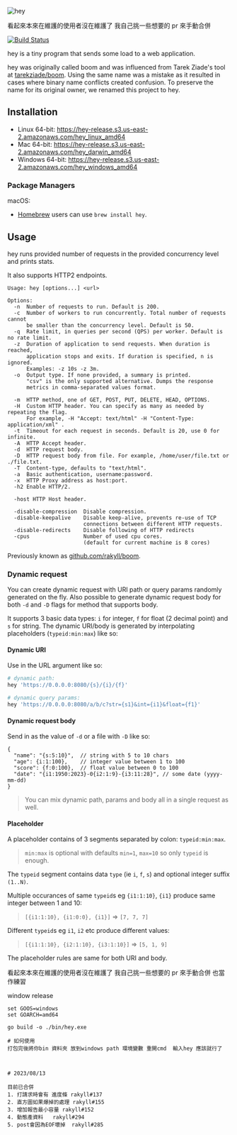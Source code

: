 ![hey](http://i.imgur.com/szzD9q0.png)


看起來本來在維護的使用者沒在維護了 我自己挑一些想要的 pr 來手動合併

[![Build Status](https://travis-ci.org/rakyll/hey.svg?branch=master)](https://travis-ci.org/rakyll/hey)

hey is a tiny program that sends some load to a web application.

hey was originally called boom and was influenced from Tarek Ziade's
tool at [tarekziade/boom](https://github.com/tarekziade/boom). Using the same name was a mistake as it resulted in cases
where binary name conflicts created confusion.
To preserve the name for its original owner, we renamed this project to hey.

## Installation

* Linux 64-bit: https://hey-release.s3.us-east-2.amazonaws.com/hey_linux_amd64
* Mac 64-bit: https://hey-release.s3.us-east-2.amazonaws.com/hey_darwin_amd64
* Windows 64-bit: https://hey-release.s3.us-east-2.amazonaws.com/hey_windows_amd64

### Package Managers

macOS:
-  [Homebrew](https://brew.sh/) users can use `brew install hey`.

## Usage

hey runs provided number of requests in the provided concurrency level and prints stats.

It also supports HTTP2 endpoints.

```
Usage: hey [options...] <url>

Options:
  -n  Number of requests to run. Default is 200.
  -c  Number of workers to run concurrently. Total number of requests cannot
      be smaller than the concurrency level. Default is 50.
  -q  Rate limit, in queries per second (QPS) per worker. Default is no rate limit.
  -z  Duration of application to send requests. When duration is reached,
      application stops and exits. If duration is specified, n is ignored.
      Examples: -z 10s -z 3m.
  -o  Output type. If none provided, a summary is printed.
      "csv" is the only supported alternative. Dumps the response
      metrics in comma-separated values format.

  -m  HTTP method, one of GET, POST, PUT, DELETE, HEAD, OPTIONS.
  -H  Custom HTTP header. You can specify as many as needed by repeating the flag.
      For example, -H "Accept: text/html" -H "Content-Type: application/xml" .
  -t  Timeout for each request in seconds. Default is 20, use 0 for infinite.
  -A  HTTP Accept header.
  -d  HTTP request body.
  -D  HTTP request body from file. For example, /home/user/file.txt or ./file.txt.
  -T  Content-type, defaults to "text/html".
  -a  Basic authentication, username:password.
  -x  HTTP Proxy address as host:port.
  -h2 Enable HTTP/2.

  -host	HTTP Host header.

  -disable-compression  Disable compression.
  -disable-keepalive    Disable keep-alive, prevents re-use of TCP
                        connections between different HTTP requests.
  -disable-redirects    Disable following of HTTP redirects
  -cpus                 Number of used cpu cores.
                        (default for current machine is 8 cores)
```

Previously known as [github.com/rakyll/boom](https://github.com/rakyll/boom).


### Dynamic request

You can create dynamic request with URI path or query params randomly generated on the fly.
Also possible to generate dynamic request body for both `-d` and `-D` flags for method that supports body.

It supports 3 basic data types: `i` for integer, `f` for float (2 decimal point) and `s` for string.
The dynamic URI/body is generated by interpolating placeholders (`typeid:min:max`) like so:

#### Dynamic URI

Use in the URL argument like so:

```sh
# dynamic path:
hey 'https://0.0.0.0:8080/{s}/{i}/{f}'

# dynamic query params:
hey 'https://0.0.0.0:8080/a/b/c?str={s1}&int={i1}&float={f1}'
```

#### Dynamic request body

Send in as the value of `-d` or a file with `-D` like so:

```json5
{
  "name": "{s:5:10}",  // string with 5 to 10 chars
  "age": {i:1:100},    // integer value between 1 to 100
  "score": {f:0:100},  // float value between 0 to 100
  "date": "{i1:1950:2023}-0{i2:1:9}-{i3:11:28}", // some date (yyyy-mm-dd)
}
```

> You can mix dynamic path, params and body all in a single request as well.

#### Placeholder

A placeholder contains of 3 segments separated by colon: `typeid:min:max`.
> `min:max` is optional with defaults `min=1`, `max=10` so only `typeid` is enough.

The `typeid` segment contains data `type` (ie `i`, `f`, `s`) and optional integer suffix `(1..N)`.

Multiple occurances of same `typeid`s eg `{i1:1:10}`, `{i1}` produce same integer between 1 and 10:
> `[{i1:1:10}, {i1:0:0}, {i1}]` => `[7, 7, 7]`

Different `typeid`s eg `i1`, `i2` etc produce different values:
> `[{i1:1:10}, {i2:1:10}, {i3:1:10}]` => `[5, 1, 9]`


The placeholder rules are same for both URI and body.




看起來本來在維護的使用者沒在維護了 我自己挑一些想要的 pr 來手動合併   也當作練習



window release

```
set GOOS=windows
set GOARCH=amd64

go build -o ./bin/hey.exe

# 如何使用 
打包完後將你bin 資料夾 放到windows path 環境變數 重開cmd  輸入hey 應該就行了



# 2023/08/13

目前已合併
1. 打請求時會有 進度條 rakyll#137
2. 直方圖如果爆掉的處理 rakyll#155
3. 增加報告最小容量 rakyll#152
4. 動態產資料   rakyll#294
5. post會因為EOF壞掉  rakyll#285